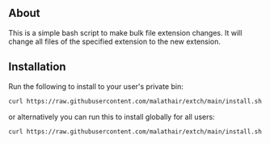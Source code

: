 ## About

This is a simple bash script to make bulk file extension changes. It will change all files of the specified extension to the new extension.

## Installation

Run the following to install to your user's private bin:
```bash
curl https://raw.githubusercontent.com/malathair/extch/main/install.sh | bash
```

or alternatively you can run this to install globally for all users:
```bash
curl https://raw.githubusercontent.com/malathair/extch/main/install.sh | sudo bash
```
